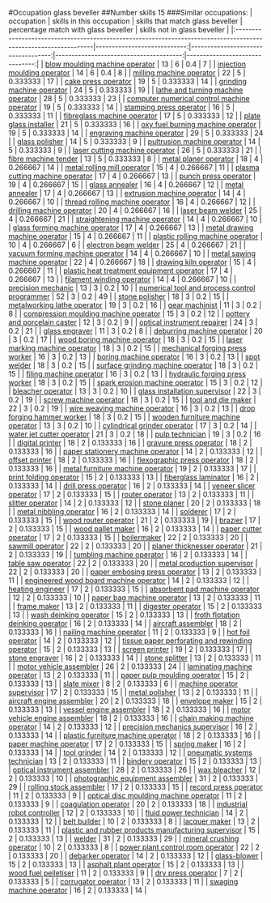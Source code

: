 #Occupation glass beveller
##Number skills 15
###Similar occupations:
| occupation                                                                                                      |   skills in this occupation |   skills that match glass beveller |   percentage match with glass beveller |   skills not in glass beveller |
|:----------------------------------------------------------------------------------------------------------------|----------------------------:|-----------------------------------:|---------------------------------------:|-------------------------------:|
| [blow moulding machine operator](blow_moulding_machine_operator.md)                                             |                          13 |                                  6 |                               0.4      |                              7 |
| [injection moulding operator](injection_moulding_operator.md)                                                   |                          14 |                                  6 |                               0.4      |                              8 |
| [milling machine operator](milling_machine_operator.md)                                                         |                          22 |                                  5 |                               0.333333 |                             17 |
| [cake press operator](cake_press_operator.md)                                                                   |                          19 |                                  5 |                               0.333333 |                             14 |
| [grinding machine operator](grinding_machine_operator.md)                                                       |                          24 |                                  5 |                               0.333333 |                             19 |
| [lathe and turning machine operator](lathe_and_turning_machine_operator.md)                                     |                          28 |                                  5 |                               0.333333 |                             23 |
| [computer numerical control machine operator](computer_numerical_control_machine_operator.md)                   |                          19 |                                  5 |                               0.333333 |                             14 |
| [stamping press operator](stamping_press_operator.md)                                                           |                          16 |                                  5 |                               0.333333 |                             11 |
| [fibreglass machine operator](fibreglass_machine_operator.md)                                                   |                          17 |                                  5 |                               0.333333 |                             12 |
| [plate glass installer](plate_glass_installer.md)                                                               |                          21 |                                  5 |                               0.333333 |                             16 |
| [oxy fuel burning machine operator](oxy_fuel_burning_machine_operator.md)                                       |                          19 |                                  5 |                               0.333333 |                             14 |
| [engraving machine operator](engraving_machine_operator.md)                                                     |                          29 |                                  5 |                               0.333333 |                             24 |
| [glass polisher](glass_polisher.md)                                                                             |                          14 |                                  5 |                               0.333333 |                              9 |
| [pultrusion machine operator](pultrusion_machine_operator.md)                                                   |                          14 |                                  5 |                               0.333333 |                              9 |
| [laser cutting machine operator](laser_cutting_machine_operator.md)                                             |                          26 |                                  5 |                               0.333333 |                             21 |
| [fibre machine tender](fibre_machine_tender.md)                                                                 |                          13 |                                  5 |                               0.333333 |                              8 |
| [metal planer operator](metal_planer_operator.md)                                                               |                          18 |                                  4 |                               0.266667 |                             14 |
| [metal rolling mill operator](metal_rolling_mill_operator.md)                                                   |                          15 |                                  4 |                               0.266667 |                             11 |
| [plasma cutting machine operator](plasma_cutting_machine_operator.md)                                           |                          17 |                                  4 |                               0.266667 |                             13 |
| [punch press operator](punch_press_operator.md)                                                                 |                          19 |                                  4 |                               0.266667 |                             15 |
| [glass annealer](glass_annealer.md)                                                                             |                          16 |                                  4 |                               0.266667 |                             12 |
| [metal annealer](metal_annealer.md)                                                                             |                          17 |                                  4 |                               0.266667 |                             13 |
| [extrusion machine operator](extrusion_machine_operator.md)                                                     |                          14 |                                  4 |                               0.266667 |                             10 |
| [thread rolling machine operator](thread_rolling_machine_operator.md)                                           |                          16 |                                  4 |                               0.266667 |                             12 |
| [drilling machine operator](drilling_machine_operator.md)                                                       |                          20 |                                  4 |                               0.266667 |                             16 |
| [laser beam welder](laser_beam_welder.md)                                                                       |                          25 |                                  4 |                               0.266667 |                             21 |
| [straightening machine operator](straightening_machine_operator.md)                                             |                          14 |                                  4 |                               0.266667 |                             10 |
| [glass forming machine operator](glass_forming_machine_operator.md)                                             |                          17 |                                  4 |                               0.266667 |                             13 |
| [metal drawing machine operator](metal_drawing_machine_operator.md)                                             |                          15 |                                  4 |                               0.266667 |                             11 |
| [plastic rolling machine operator](plastic_rolling_machine_operator.md)                                         |                          10 |                                  4 |                               0.266667 |                              6 |
| [electron beam welder](electron_beam_welder.md)                                                                 |                          25 |                                  4 |                               0.266667 |                             21 |
| [vacuum forming machine operator](vacuum_forming_machine_operator.md)                                           |                          14 |                                  4 |                               0.266667 |                             10 |
| [metal sawing machine operator](metal_sawing_machine_operator.md)                                               |                          22 |                                  4 |                               0.266667 |                             18 |
| [drawing kiln operator](drawing_kiln_operator.md)                                                               |                          15 |                                  4 |                               0.266667 |                             11 |
| [plastic heat treatment equipment operator](plastic_heat_treatment_equipment_operator.md)                       |                          17 |                                  4 |                               0.266667 |                             13 |
| [filament winding operator](filament_winding_operator.md)                                                       |                          14 |                                  4 |                               0.266667 |                             10 |
| [precision mechanic](precision_mechanic.md)                                                                     |                          13 |                                  3 |                               0.2      |                             10 |
| [numerical tool and process control programmer](numerical_tool_and_process_control_programmer.md)               |                          52 |                                  3 |                               0.2      |                             49 |
| [stone polisher](stone_polisher.md)                                                                             |                          18 |                                  3 |                               0.2      |                             15 |
| [metalworking lathe operator](metalworking_lathe_operator.md)                                                   |                          19 |                                  3 |                               0.2      |                             16 |
| [gear machinist](gear_machinist.md)                                                                             |                          11 |                                  3 |                               0.2      |                              8 |
| [compression moulding machine operator](compression_moulding_machine_operator.md)                               |                          15 |                                  3 |                               0.2      |                             12 |
| [pottery and porcelain caster](pottery_and_porcelain_caster.md)                                                 |                          12 |                                  3 |                               0.2      |                              9 |
| [optical instrument repairer](optical_instrument_repairer.md)                                                   |                          24 |                                  3 |                               0.2      |                             21 |
| [glass engraver](glass_engraver.md)                                                                             |                          11 |                                  3 |                               0.2      |                              8 |
| [deburring machine operator](deburring_machine_operator.md)                                                     |                          20 |                                  3 |                               0.2      |                             17 |
| [wood boring machine operator](wood_boring_machine_operator.md)                                                 |                          18 |                                  3 |                               0.2      |                             15 |
| [laser marking machine operator](laser_marking_machine_operator.md)                                             |                          18 |                                  3 |                               0.2      |                             15 |
| [mechanical forging press worker](mechanical_forging_press_worker.md)                                           |                          16 |                                  3 |                               0.2      |                             13 |
| [boring machine operator](boring_machine_operator.md)                                                           |                          16 |                                  3 |                               0.2      |                             13 |
| [spot welder](spot_welder.md)                                                                                   |                          18 |                                  3 |                               0.2      |                             15 |
| [surface grinding machine operator](surface_grinding_machine_operator.md)                                       |                          18 |                                  3 |                               0.2      |                             15 |
| [filing machine operator](filing_machine_operator.md)                                                           |                          16 |                                  3 |                               0.2      |                             13 |
| [hydraulic forging press worker](hydraulic_forging_press_worker.md)                                             |                          18 |                                  3 |                               0.2      |                             15 |
| [spark erosion machine operator](spark_erosion_machine_operator.md)                                             |                          15 |                                  3 |                               0.2      |                             12 |
| [bleacher operator](bleacher_operator.md)                                                                       |                          13 |                                  3 |                               0.2      |                             10 |
| [glass installation supervisor](glass_installation_supervisor.md)                                               |                          22 |                                  3 |                               0.2      |                             19 |
| [screw machine operator](screw_machine_operator.md)                                                             |                          18 |                                  3 |                               0.2      |                             15 |
| [tool and die maker](tool_and_die_maker.md)                                                                     |                          22 |                                  3 |                               0.2      |                             19 |
| [wire weaving machine operator](wire_weaving_machine_operator.md)                                               |                          16 |                                  3 |                               0.2      |                             13 |
| [drop forging hammer worker](drop_forging_hammer_worker.md)                                                     |                          18 |                                  3 |                               0.2      |                             15 |
| [wooden furniture machine operator](wooden_furniture_machine_operator.md)                                       |                          13 |                                  3 |                               0.2      |                             10 |
| [cylindrical grinder operator](cylindrical_grinder_operator.md)                                                 |                          17 |                                  3 |                               0.2      |                             14 |
| [water jet cutter operator](water_jet_cutter_operator.md)                                                       |                          21 |                                  3 |                               0.2      |                             18 |
| [pulp technician](pulp_technician.md)                                                                           |                          19 |                                  3 |                               0.2      |                             16 |
| [digital printer](digital_printer.md)                                                                           |                          18 |                                  2 |                               0.133333 |                             16 |
| [gravure press operator](gravure_press_operator.md)                                                             |                          18 |                                  2 |                               0.133333 |                             16 |
| [paper stationery machine operator](paper_stationery_machine_operator.md)                                       |                          14 |                                  2 |                               0.133333 |                             12 |
| [offset printer](offset_printer.md)                                                                             |                          18 |                                  2 |                               0.133333 |                             16 |
| [flexographic press operator](flexographic_press_operator.md)                                                   |                          18 |                                  2 |                               0.133333 |                             16 |
| [metal furniture machine operator](metal_furniture_machine_operator.md)                                         |                          19 |                                  2 |                               0.133333 |                             17 |
| [print folding operator](print_folding_operator.md)                                                             |                          15 |                                  2 |                               0.133333 |                             13 |
| [fiberglass laminator](fiberglass_laminator.md)                                                                 |                          16 |                                  2 |                               0.133333 |                             14 |
| [drill press operator](drill_press_operator.md)                                                                 |                          16 |                                  2 |                               0.133333 |                             14 |
| [veneer slicer operator](veneer_slicer_operator.md)                                                             |                          17 |                                  2 |                               0.133333 |                             15 |
| [router operator](router_operator.md)                                                                           |                          13 |                                  2 |                               0.133333 |                             11 |
| [slitter operator](slitter_operator.md)                                                                         |                          14 |                                  2 |                               0.133333 |                             12 |
| [stone planer](stone_planer.md)                                                                                 |                          20 |                                  2 |                               0.133333 |                             18 |
| [metal nibbling operator](metal_nibbling_operator.md)                                                           |                          16 |                                  2 |                               0.133333 |                             14 |
| [solderer](solderer.md)                                                                                         |                          17 |                                  2 |                               0.133333 |                             15 |
| [wood router operator](wood_router_operator.md)                                                                 |                          21 |                                  2 |                               0.133333 |                             19 |
| [brazier](brazier.md)                                                                                           |                          17 |                                  2 |                               0.133333 |                             15 |
| [wood pallet maker](wood_pallet_maker.md)                                                                       |                          16 |                                  2 |                               0.133333 |                             14 |
| [paper cutter operator](paper_cutter_operator.md)                                                               |                          17 |                                  2 |                               0.133333 |                             15 |
| [boilermaker](boilermaker.md)                                                                                   |                          22 |                                  2 |                               0.133333 |                             20 |
| [sawmill operator](sawmill_operator.md)                                                                         |                          22 |                                  2 |                               0.133333 |                             20 |
| [planer thicknesser operator](planer_thicknesser_operator.md)                                                   |                          21 |                                  2 |                               0.133333 |                             19 |
| [tumbling machine operator](tumbling_machine_operator.md)                                                       |                          16 |                                  2 |                               0.133333 |                             14 |
| [table saw operator](table_saw_operator.md)                                                                     |                          22 |                                  2 |                               0.133333 |                             20 |
| [metal production supervisor](metal_production_supervisor.md)                                                   |                          22 |                                  2 |                               0.133333 |                             20 |
| [paper embosing press operator](paper_embosing_press_operator.md)                                               |                          13 |                                  2 |                               0.133333 |                             11 |
| [engineered wood board machine operator](engineered_wood_board_machine_operator.md)                             |                          14 |                                  2 |                               0.133333 |                             12 |
| [heating engineer](heating_engineer.md)                                                                         |                          17 |                                  2 |                               0.133333 |                             15 |
| [absorbent pad machine operator](absorbent_pad_machine_operator.md)                                             |                          12 |                                  2 |                               0.133333 |                             10 |
| [paper bag machine operator](paper_bag_machine_operator.md)                                                     |                          13 |                                  2 |                               0.133333 |                             11 |
| [frame maker](frame_maker.md)                                                                                   |                          13 |                                  2 |                               0.133333 |                             11 |
| [digester operator](digester_operator.md)                                                                       |                          15 |                                  2 |                               0.133333 |                             13 |
| [wash deinking operator](wash_deinking_operator.md)                                                             |                          15 |                                  2 |                               0.133333 |                             13 |
| [froth flotation deinking operator](froth_flotation_deinking_operator.md)                                       |                          16 |                                  2 |                               0.133333 |                             14 |
| [aircraft assembler](aircraft_assembler.md)                                                                     |                          18 |                                  2 |                               0.133333 |                             16 |
| [nailing machine operator](nailing_machine_operator.md)                                                         |                          11 |                                  2 |                               0.133333 |                              9 |
| [hot foil operator](hot_foil_operator.md)                                                                       |                          14 |                                  2 |                               0.133333 |                             12 |
| [tissue paper perforating and rewinding operator](tissue_paper_perforating_and_rewinding_operator.md)           |                          15 |                                  2 |                               0.133333 |                             13 |
| [screen printer](screen_printer.md)                                                                             |                          19 |                                  2 |                               0.133333 |                             17 |
| [stone engraver](stone_engraver.md)                                                                             |                          16 |                                  2 |                               0.133333 |                             14 |
| [stone splitter](stone_splitter.md)                                                                             |                          13 |                                  2 |                               0.133333 |                             11 |
| [motor vehicle assembler](motor_vehicle_assembler.md)                                                           |                          26 |                                  2 |                               0.133333 |                             24 |
| [laminating machine operator](laminating_machine_operator.md)                                                   |                          13 |                                  2 |                               0.133333 |                             11 |
| [paper pulp moulding operator](paper_pulp_moulding_operator.md)                                                 |                          15 |                                  2 |                               0.133333 |                             13 |
| [slate mixer](slate_mixer.md)                                                                                   |                           8 |                                  2 |                               0.133333 |                              6 |
| [machine operator supervisor](machine_operator_supervisor.md)                                                   |                          17 |                                  2 |                               0.133333 |                             15 |
| [metal polisher](metal_polisher.md)                                                                             |                          13 |                                  2 |                               0.133333 |                             11 |
| [aircraft engine assembler](aircraft_engine_assembler.md)                                                       |                          20 |                                  2 |                               0.133333 |                             18 |
| [envelope maker](envelope_maker.md)                                                                             |                          15 |                                  2 |                               0.133333 |                             13 |
| [vessel engine assembler](vessel_engine_assembler.md)                                                           |                          18 |                                  2 |                               0.133333 |                             16 |
| [motor vehicle engine assembler](motor_vehicle_engine_assembler.md)                                             |                          18 |                                  2 |                               0.133333 |                             16 |
| [chain making machine operator](chain_making_machine_operator.md)                                               |                          14 |                                  2 |                               0.133333 |                             12 |
| [precision mechanics supervisor](precision_mechanics_supervisor.md)                                             |                          16 |                                  2 |                               0.133333 |                             14 |
| [plastic furniture machine operator](plastic_furniture_machine_operator.md)                                     |                          18 |                                  2 |                               0.133333 |                             16 |
| [paper machine operator](paper_machine_operator.md)                                                             |                          17 |                                  2 |                               0.133333 |                             15 |
| [spring maker](spring_maker.md)                                                                                 |                          16 |                                  2 |                               0.133333 |                             14 |
| [tool grinder](tool_grinder.md)                                                                                 |                          14 |                                  2 |                               0.133333 |                             12 |
| [pneumatic systems technician](pneumatic_systems_technician.md)                                                 |                          13 |                                  2 |                               0.133333 |                             11 |
| [bindery operator](bindery_operator.md)                                                                         |                          15 |                                  2 |                               0.133333 |                             13 |
| [optical instrument assembler](optical_instrument_assembler.md)                                                 |                          28 |                                  2 |                               0.133333 |                             26 |
| [wax bleacher](wax_bleacher.md)                                                                                 |                          12 |                                  2 |                               0.133333 |                             10 |
| [photographic equipment assembler](photographic_equipment_assembler.md)                                         |                          31 |                                  2 |                               0.133333 |                             29 |
| [rolling stock assembler](rolling_stock_assembler.md)                                                           |                          17 |                                  2 |                               0.133333 |                             15 |
| [record press operator](record_press_operator.md)                                                               |                          11 |                                  2 |                               0.133333 |                              9 |
| [optical disc moulding machine operator](optical_disc_moulding_machine_operator.md)                             |                          11 |                                  2 |                               0.133333 |                              9 |
| [coagulation operator](coagulation_operator.md)                                                                 |                          20 |                                  2 |                               0.133333 |                             18 |
| [industrial robot controller](industrial_robot_controller.md)                                                   |                          12 |                                  2 |                               0.133333 |                             10 |
| [fluid power technician](fluid_power_technician.md)                                                             |                          14 |                                  2 |                               0.133333 |                             12 |
| [belt builder](belt_builder.md)                                                                                 |                          10 |                                  2 |                               0.133333 |                              8 |
| [lacquer maker](lacquer_maker.md)                                                                               |                          13 |                                  2 |                               0.133333 |                             11 |
| [plastic and rubber products manufacturing supervisor](plastic_and_rubber_products_manufacturing_supervisor.md) |                          15 |                                  2 |                               0.133333 |                             13 |
| [welder](welder.md)                                                                                             |                          31 |                                  2 |                               0.133333 |                             29 |
| [mineral crushing operator](mineral_crushing_operator.md)                                                       |                          10 |                                  2 |                               0.133333 |                              8 |
| [power plant control room operator](power_plant_control_room_operator.md)                                       |                          22 |                                  2 |                               0.133333 |                             20 |
| [debarker operator](debarker_operator.md)                                                                       |                          14 |                                  2 |                               0.133333 |                             12 |
| [glass-blower](glass-blower.md)                                                                                 |                          15 |                                  2 |                               0.133333 |                             13 |
| [asphalt plant operator](asphalt_plant_operator.md)                                                             |                          15 |                                  2 |                               0.133333 |                             13 |
| [wood fuel pelletiser](wood_fuel_pelletiser.md)                                                                 |                          11 |                                  2 |                               0.133333 |                              9 |
| [dry press operator](dry_press_operator.md)                                                                     |                           7 |                                  2 |                               0.133333 |                              5 |
| [corrugator operator](corrugator_operator.md)                                                                   |                          13 |                                  2 |                               0.133333 |                             11 |
| [swaging machine operator](swaging_machine_operator.md)                                                         |                          16 |                                  2 |                               0.133333 |                             14 |
